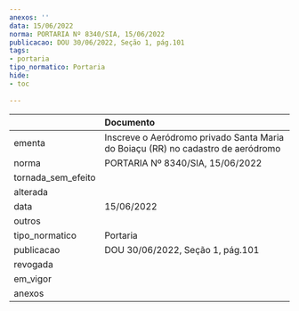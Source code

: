 ```yaml
---
anexos: ''
data: 15/06/2022
norma: PORTARIA Nº 8340/SIA, 15/06/2022
publicacao: DOU 30/06/2022, Seção 1, pág.101
tags:
- portaria
tipo_normatico: Portaria
hide: 
- toc 
 
---
```


|                    | Documento                                                                        |
|:-------------------|:---------------------------------------------------------------------------------|
| ementa             | Inscreve o Aeródromo privado Santa Maria do Boiaçu (RR) no cadastro de aeródromo |
| norma              | PORTARIA Nº 8340/SIA, 15/06/2022                                                 |
| tornada_sem_efeito |                                                                                  |
| alterada           |                                                                                  |
| data               | 15/06/2022                                                                       |
| outros             |                                                                                  |
| tipo_normatico     | Portaria                                                                         |
| publicacao         | DOU 30/06/2022, Seção 1, pág.101                                                 |
| revogada           |                                                                                  |
| em_vigor           |                                                                                  |
| anexos             |                                                                                  |